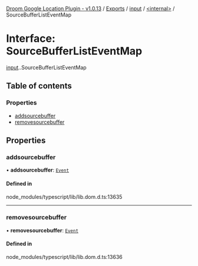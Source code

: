 [Droom Google Location Plugin - v1.0.13](../README.md) / [Exports](../modules.md) / [input](../modules/input.md) / [<internal\>](../modules/input._internal_.md) / SourceBufferListEventMap

# Interface: SourceBufferListEventMap

[input](../modules/input.md).[<internal>](../modules/input._internal_.md).SourceBufferListEventMap

## Table of contents

### Properties

- [addsourcebuffer](input._internal_.SourceBufferListEventMap.md#addsourcebuffer)
- [removesourcebuffer](input._internal_.SourceBufferListEventMap.md#removesourcebuffer)

## Properties

### addsourcebuffer

• **addsourcebuffer**: [`Event`](../modules/input._internal_.md#event)

#### Defined in

node_modules/typescript/lib/lib.dom.d.ts:13635

___

### removesourcebuffer

• **removesourcebuffer**: [`Event`](../modules/input._internal_.md#event)

#### Defined in

node_modules/typescript/lib/lib.dom.d.ts:13636

